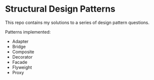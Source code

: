# Structural Design Patterns

This repo contains my solutions to a series of design pattern questions.

Patterns implemented:
- Adapter
- Bridge
- Composite
- Decorator
- Facade
- Flyweight
- Proxy


